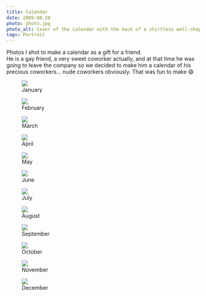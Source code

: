 ```yaml
---
title: Calendar
date: 2009-08-28
photo: photo.jpg
photo_alt: Cover of the calendar with the back of a shirtless well-shaped man
tags: Portrait
---
```


Photos I shot to make a calendar as a gift for a friend.\
He is a gay friend, a very sweet coworker actually, and at that time he was going to leave the company so we decided to make him a calendar of his precious coworkers… nude coworkers obviously. That was fun to make 😄

<figure>
<img src="photo-1.jpg alt="A nude man choosing his snack in a vending machine">
<figcaption>January</figcaption>
</figure>

<figure>
<img src="photo-2.jpg alt="A nude man on the toilet">
<figcaption>February</figcaption>
</figure>

<figure>
<img src="photo-3.jpg alt="A nude man on the phone in an elevator with a mirror">
<figcaption>March</figcaption>
</figure>

<figure>
<img src="photo-4.jpg alt="A nude man facing an open window with gear on his shoulder">
<figcaption>April</figcaption>
</figure>

<figure>
<img src="photo-5.jpg alt="A nude woman on the phone at a reception desk">
<figcaption>May</figcaption>
</figure>

<figure>
<img src="photo-6.jpg alt="Three nude men around a table taking a break">
<figcaption>June</figcaption>
</figure>

<figure>
<img src="photo-7.jpg alt="A nude man on a studio chair">
<figcaption>July</figcaption>
</figure>

<figure>
<img src="photo-8.jpg alt="A nude man facing a window and observing the street below">
<figcaption>August</figcaption>
</figure>

<figure>
<img src="photo-9.jpg alt="A nude man on a sofa with a phone on his ear and a computer in front of him">
<figcaption>September</figcaption>
</figure>

<figure>
<img src="photo-10.jpg alt="A nude woman making copies at the printer">
<figcaption>October</figcaption>
</figure>

<figure>
<img src="photo-11.jpg alt="Three nude woman in a meeting room listening to the speaker with attention">
<figcaption>November</figcaption>
</figure>

<figure>
<img src="photo-12.jpg alt="A nude man going down a staircase">
<figcaption>December</figcaption>
</figure>
